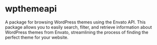 # wpthemeapi
A package for browsing WordPress themes using the Envato API. This package allows you to easily search, filter, and retrieve information about WordPress themes from Envato, streamlining the process of finding the perfect theme for your website.
